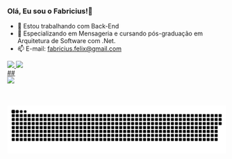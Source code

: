 ### Olá, Eu sou o Fabricius!👋

- 🔭 Estou trabalhando com Back-End
- 🌱 Especializando em Mensageria e cursando pós-graduação em Arquitetura de Software com .Net.
- 📫 E-mail: fabricius.felix@gmail.com

<div>
  <a href="https://github.com/FabriciusFelix">
  <img height="180em" src="https://github-readme-stats.vercel.app/api?username=FabriciusFelix&show_icons=true&theme=dracula&include_all_commits=true&count_private=true"/>
   <img height="180em" src="https://github-readme-stats.vercel.app/api/top-langs/?username=FabriciusFelix&layout=compact&langs_count=16&theme=dracula"/>
</div>
<div>
      
</div>
  ##
  
<div>
  <a href="https://www.linkedin.com/in/Fabricius-Felix/"><img src="https://img.shields.io/badge/LinkedIn-0077B5?style=for-the-badge&logo=linkedin&logoColor=white" target="_blank" /></a>
</div>
 
 <br>
 <br>

![Snake animation](https://github.com/FabriciusFelix/FabriciusFelix/blob/output/github-contribution-grid-snake.svg)
